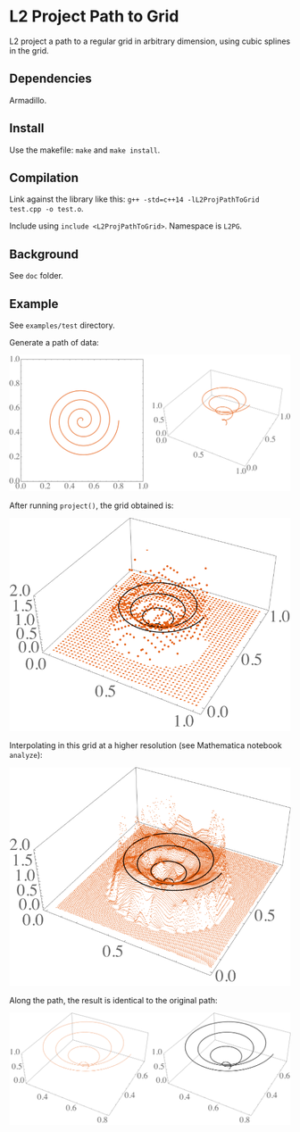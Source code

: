 # L2 Project Path to Grid

L2 project a path to a regular grid in arbitrary dimension, using cubic splines in the grid.

## Dependencies

Armadillo.

## Install

Use the makefile: `make` and `make install`.

## Compilation

Link against the library like this: `g++ -std=c++14 -lL2ProjPathToGrid test.cpp -o test.o`.

Include using `include <L2ProjPathToGrid>`. Namespace is `L2PG`.

## Background

See `doc` folder.

## Example

See `examples/test` directory.

Generate a path of data:

![Path](examples/test/figures/path.png "Path")

After running `project()`, the grid obtained is:

![Grid](examples/test/figures/grid.png "Grid")

Interpolating in this grid at a higher resolution (see Mathematica notebook `analyze`):

![GridResampled](examples/test/figures/grid_resampled.png "Grid Resampled")

Along the path, the result is identical to the original path:

![PathInterp](examples/test/figures/path_interp.png "Path Interpolated")